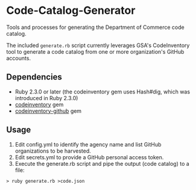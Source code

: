 # Code-Catalog-Generator
Tools and processes for generating the Department of Commerce code catalog.

The included `generate.rb` script currently leverages GSA's CodeInventory tool to generate a code catalog from one or more organization's GitHub accounts.

## Dependencies
* Ruby 2.3.0 or later (the codeinventory gem uses Hash#dig, which was introduced in Ruby 2.3.0)
* [codeinventory](https://github.com/GSA/codeinventory) gem
* [codeinventory-github](https://github.com/GSA/codeinventory-github) gem

## Usage
1. Edit config.yml to identify the agency name and list GitHub organizations to be harvested.
2. Edit secrets.yml to provide a GitHub personal access token.
3. Execute the generate.rb script and pipe the output (code catalog) to a file:

```
> ruby generate.rb >code.json
```
